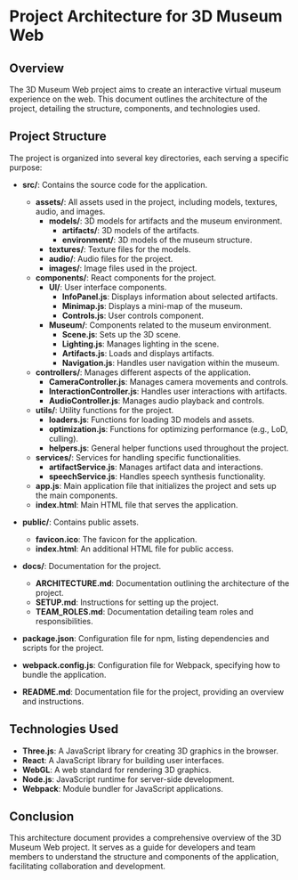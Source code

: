 # Project Architecture for 3D Museum Web

## Overview
The 3D Museum Web project aims to create an interactive virtual museum experience on the web. This document outlines the architecture of the project, detailing the structure, components, and technologies used.

## Project Structure
The project is organized into several key directories, each serving a specific purpose:

- **src/**: Contains the source code for the application.
  - **assets/**: All assets used in the project, including models, textures, audio, and images.
    - **models/**: 3D models for artifacts and the museum environment.
      - **artifacts/**: 3D models of the artifacts.
      - **environment/**: 3D models of the museum structure.
    - **textures/**: Texture files for the models.
    - **audio/**: Audio files for the project.
    - **images/**: Image files used in the project.
  - **components/**: React components for the project.
    - **UI/**: User interface components.
      - **InfoPanel.js**: Displays information about selected artifacts.
      - **Minimap.js**: Displays a mini-map of the museum.
      - **Controls.js**: User controls component.
    - **Museum/**: Components related to the museum environment.
      - **Scene.js**: Sets up the 3D scene.
      - **Lighting.js**: Manages lighting in the scene.
      - **Artifacts.js**: Loads and displays artifacts.
      - **Navigation.js**: Handles user navigation within the museum.
  - **controllers/**: Manages different aspects of the application.
    - **CameraController.js**: Manages camera movements and controls.
    - **InteractionController.js**: Handles user interactions with artifacts.
    - **AudioController.js**: Manages audio playback and controls.
  - **utils/**: Utility functions for the project.
    - **loaders.js**: Functions for loading 3D models and assets.
    - **optimization.js**: Functions for optimizing performance (e.g., LoD, culling).
    - **helpers.js**: General helper functions used throughout the project.
  - **services/**: Services for handling specific functionalities.
    - **artifactService.js**: Manages artifact data and interactions.
    - **speechService.js**: Handles speech synthesis functionality.
  - **app.js**: Main application file that initializes the project and sets up the main components.
  - **index.html**: Main HTML file that serves the application.

- **public/**: Contains public assets.
  - **favicon.ico**: The favicon for the application.
  - **index.html**: An additional HTML file for public access.

- **docs/**: Documentation for the project.
  - **ARCHITECTURE.md**: Documentation outlining the architecture of the project.
  - **SETUP.md**: Instructions for setting up the project.
  - **TEAM_ROLES.md**: Documentation detailing team roles and responsibilities.

- **package.json**: Configuration file for npm, listing dependencies and scripts for the project.

- **webpack.config.js**: Configuration file for Webpack, specifying how to bundle the application.

- **README.md**: Documentation file for the project, providing an overview and instructions.

## Technologies Used
- **Three.js**: A JavaScript library for creating 3D graphics in the browser.
- **React**: A JavaScript library for building user interfaces.
- **WebGL**: A web standard for rendering 3D graphics.
- **Node.js**: JavaScript runtime for server-side development.
- **Webpack**: Module bundler for JavaScript applications.

## Conclusion
This architecture document provides a comprehensive overview of the 3D Museum Web project. It serves as a guide for developers and team members to understand the structure and components of the application, facilitating collaboration and development.